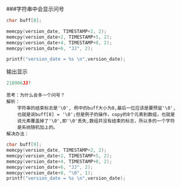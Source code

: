 ###字符串中会显示问号
``` c
char buff[8];

memcpy(version_date, TIMESTAMP+2, 2);
memcpy(version_date+2, TIMESTAMP+5, 2);
memcpy(version_date+4, TIMESTAMP+8, 2);
memcpy(version_date+6, "JJ", 2);

printf("version_date = %s \n",version_date);
```
输出显示
``` c
210906JJ?
```
    思考：为什么会多一个问号？
    解析：
        字符串的结束标志是'\0', 例中的buff大小为8,最后一位应该是要预留'\0',
        也就是说buff[8] = '\0';但是例子的操作，copy的8个元素到数组，也就是
        说元素覆盖掉了'\0',即'\0'丢失,数组并没有结束的标志，所以多的一个字符
        是系统随机加上的。
    解决办法：

``` c
char buff[9];
memcpy(version_date, TIMESTAMP+2, 2);
memcpy(version_date+2, TIMESTAMP+5, 2);
memcpy(version_date+4, TIMESTAMP+8, 2);
memcpy(version_date+6, "JJ", 2);
memcpy(version_date+8, "\0", 1);
printf("version_date = %s \n",version_date);
```
